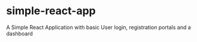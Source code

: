 # simple-react-app
A Simple React Application with basic User login, registration portals and a dashboard
